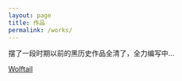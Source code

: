 ```yaml
---
layout: page
title: 作品
permalink: /works/
---
```


摆了一段时期以前的黑历史作品全清了，全力编写中...

[Wolftail](/Wolftail)